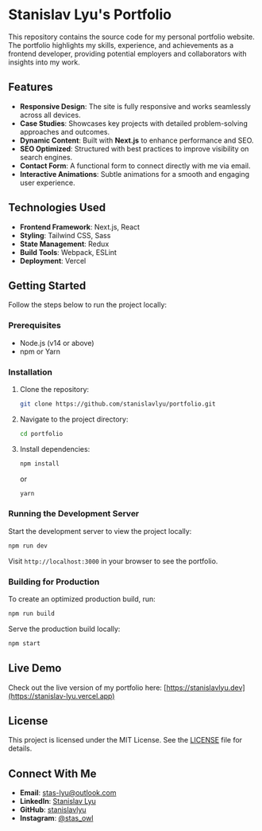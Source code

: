 
# Stanislav Lyu's Portfolio

This repository contains the source code for my personal portfolio website. The portfolio highlights my skills, experience, and achievements as a frontend developer, providing potential employers and collaborators with insights into my work.

## Features
- **Responsive Design**: The site is fully responsive and works seamlessly across all devices.
- **Case Studies**: Showcases key projects with detailed problem-solving approaches and outcomes.
- **Dynamic Content**: Built with **Next.js** to enhance performance and SEO.
- **SEO Optimized**: Structured with best practices to improve visibility on search engines.
- **Contact Form**: A functional form to connect directly with me via email.
- **Interactive Animations**: Subtle animations for a smooth and engaging user experience.

## Technologies Used
- **Frontend Framework**: Next.js, React
- **Styling**: Tailwind CSS, Sass
- **State Management**: Redux
- **Build Tools**: Webpack, ESLint
- **Deployment**: Vercel

## Getting Started

Follow the steps below to run the project locally:

### Prerequisites
- Node.js (v14 or above)
- npm or Yarn

### Installation
1. Clone the repository:
   ```bash
   git clone https://github.com/stanislavlyu/portfolio.git
   ```

2. Navigate to the project directory:
   ```bash
   cd portfolio
   ```

3. Install dependencies:
   ```bash
   npm install
   ```
   or
   ```bash
   yarn
   ```

### Running the Development Server
Start the development server to view the project locally:
```bash
npm run dev
```
Visit `http://localhost:3000` in your browser to see the portfolio.

### Building for Production
To create an optimized production build, run:
```bash
npm run build
```
Serve the production build locally:
```bash
npm start
```

## Live Demo
Check out the live version of my portfolio here: [https://stanislavlyu.dev](https://stanislav-lyu.vercel.app)

## License
This project is licensed under the MIT License. See the [LICENSE](./LICENSE) file for details.

## Connect With Me
- **Email**: [stas-lyu@outlook.com](mailto:stas-lyu@outlook.com)
- **LinkedIn**: [Stanislav Lyu](https://linkedin.com/in/stanislavlyu)
- **GitHub**: [stanislavlyu](https://github.com/stanislavlyu)
- **Instagram**: [@stas_owl](https://instagram.com/stas_owl)
